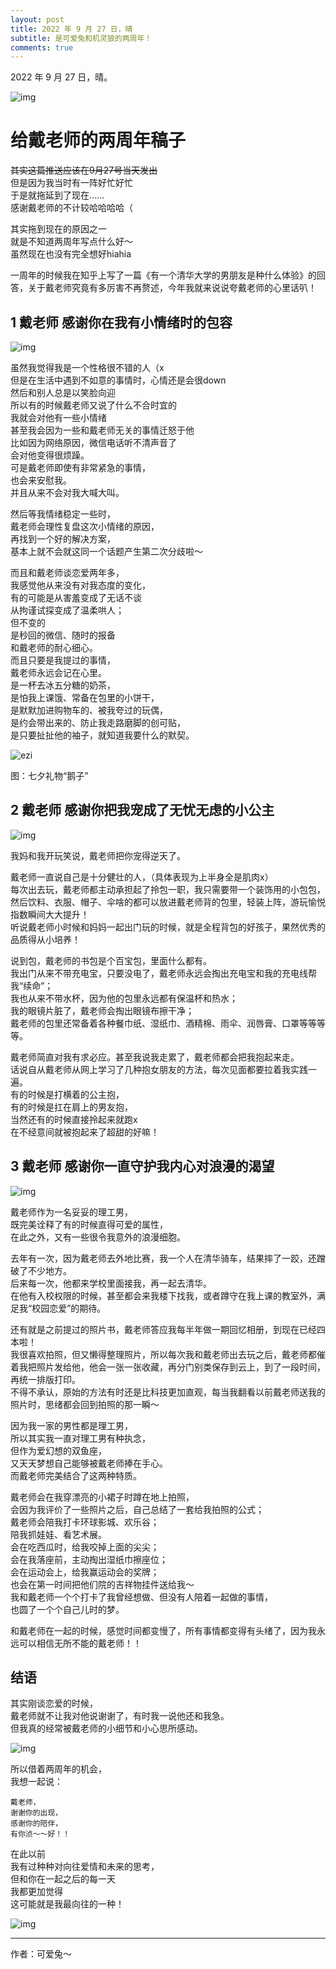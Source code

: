 ```yaml
---
layout: post
title: 2022 年 9 月 27 日，晴
subtitle: 是可爱兔和机灵狼的两周年！
comments: true
---
```


2022 年 9 月 27 日，晴。

![img](../assets/img/WechatIMG695513.jpeg)

# 给戴老师的两周年稿子

<del>其实这篇推送应该在9月27号当天发出</del>  
但是因为我当时有一阵好忙好忙  
于是就拖延到了现在……  
感谢戴老师的不计较哈哈哈哈（

其实拖到现在的原因之一  
就是不知道两周年写点什么好～  
虽然现在也没有完全想好hiahia

一周年的时候我在知乎上写了一篇《有一个清华大学的男朋友是种什么体验》的回答，关于戴老师究竟有多厉害不再赘述，今年我就来说说夸戴老师的心里话叭！

## 1 戴老师 感谢你在我有小情绪时的包容
![img](../assets/img/IMG_5134.jpg)

虽然我觉得我是一个性格很不错的人（x  
但是在生活中遇到不如意的事情时，心情还是会很down  
然后和别人总是以笑脸向迎  
所以有的时候戴老师又说了什么不合时宜的  
我就会对他有一些小情绪  
甚至我会因为一些和戴老师无关的事情迁怒于他  
比如因为网络原因，微信电话听不清声音了  
会对他变得很烦躁。  
可是戴老师即使有非常紧急的事情，  
也会来安慰我。  
并且从来不会对我大喊大叫。  

然后等我情绪稳定一些时，  
戴老师会理性复盘这次小情绪的原因，  
再找到一个好的解决方案，  
基本上就不会就这同一个话题产生第二次分歧啦～  

而且和戴老师谈恋爱两年多，  
我感觉他从来没有对我态度的变化，  
有的可能是从害羞变成了无话不谈  
从拘谨试探变成了温柔哄人；  
但不变的  
是秒回的微信、随时的报备  
和戴老师的耐心细心。  
而且只要是我提过的事情，  
戴老师永远会记在心里。  
是一杯去冰五分糖的奶茶，  
是怕我上课饿、常备在包里的小饼干，  
是默默加进购物车的、被我夸过的玩偶，  
是约会带出来的、防止我走路磨脚的创可贴，  
是只要扯扯他的袖子，就知道我要什么的默契。  

![ezi](../assets/img/WechatIMG695514.jpeg)

图：七夕礼物“鹅子”


## 2 戴老师 感谢你把我宠成了无忧无虑的小公主

![img](../assets/img/IMG_4172.jpg)

我妈和我开玩笑说，戴老师把你宠得逆天了。

戴老师一直说自己是十分健壮的人，（具体表现为上半身全是肌肉x）  
每次出去玩，戴老师都主动承担起了拎包一职，我只需要带一个装饰用的小包包，然后饮料、衣服、帽子、伞啥的都可以放进戴老师背的包里，轻装上阵，游玩愉悦指数瞬间大大提升！  
听说戴老师小时候和妈妈一起出门玩的时候，就是全程背包的好孩子，果然优秀的品质得从小培养！

说到包，戴老师的书包是个百宝包，里面什么都有。  
我出门从来不带充电宝，只要没电了，戴老师永远会掏出充电宝和我的充电线帮我“续命”；  
我也从来不带水杯，因为他的包里永远都有保温杯和热水；  
我的眼镜片脏了，戴老师会掏出眼镜布擦干净；  
戴老师的包里还常备着各种餐巾纸、湿纸巾、酒精棉、雨伞、润唇膏、口罩等等等等。

戴老师简直对我有求必应。甚至我说我走累了，戴老师都会把我抱起来走。  
话说自从戴老师从网上学习了几种抱女朋友的方法，每次见面都要拉着我实践一遍。  
有的时候是打横着的公主抱，  
有的时候是扛在肩上的男友抱，  
当然还有的时候直接拎起来就跑x  
在不经意间就被抱起来了超甜的好嘛！


## 3 戴老师 感谢你一直守护我内心对浪漫的渴望

![img](../assets/img/IMG_4652.jpg)

戴老师作为一名妥妥的理工男，  
既完美诠释了有的时候直得可爱的属性，  
在此之外，又有一些很令我意外的浪漫细胞。

去年有一次，因为戴老师去外地比赛，我一个人在清华骑车，结果摔了一跤，还蹭破了不少地方。  
后来每一次，他都来学校里面接我，再一起去清华。  
在他有入校权限的时候，甚至都会来我楼下找我，或者蹲守在我上课的教室外，满足我“校园恋爱”的期待。

还有就是之前提过的照片书，戴老师答应我每半年做一期回忆相册，到现在已经四本啦！  
我很喜欢拍照，但又懒得整理照片，所以每次我和戴老师出去玩之后，戴老师都催着我把照片发给他，他会一张一张收藏，再分门别类保存到云上，到了一段时间，再统一排版打印。  
不得不承认，原始的方法有时还是比科技更加直观，每当我翻看以前戴老师送我的照片时，思绪都会回到拍照的那一瞬～

因为我一家的男性都是理工男，  
所以其实我一直对理工男有种执念，  
但作为爱幻想的双鱼座，  
又天天梦想自己能够被戴老师捧在手心。  
而戴老师完美结合了这两种特质。

戴老师会在我穿漂亮的小裙子时蹲在地上拍照，  
会因为我评价了一些照片之后，自己总结了一套给我拍照的公式；  
戴老师会陪我打卡环球影城、欢乐谷；  
陪我抓娃娃、看艺术展。  
会在吃西瓜时，给我咬掉上面的尖尖；  
会在我落座前，主动掏出湿纸巾擦座位；  
会在运动会上，给我赢运动会的奖牌；  
也会在第一时间把他们院的吉祥物挂件送给我～  
我和戴老师一个个打卡了我曾经想做、但没有人陪着一起做的事情，  
也圆了一个个自己儿时的梦。

和戴老师在一起的时候，感觉时间都变慢了，所有事情都变得有头绪了，因为我永远可以相信无所不能的戴老师！！



## 结语
其实刚谈恋爱的时候，  
戴老师就不让我对他说谢谢了，有时我一说他还和我急。  
但我真的经常被戴老师的小细节和小心思所感动。

![img](../assets/img/IMG_5012.jpg)

所以借着两周年的机会，  
我想一起说：  
```
戴老师，  
谢谢你的出现，  
感谢你的陪伴，  
有你浈～～好！！  
```

在此以前  
我有过种种对向往爱情和未来的思考，  
但和你在一起之后的每一天  
我都更加觉得  
这可能就是我最向往的一种！

![img](../assets/img/IMG_4267.jpg)

---

作者：可爱兔～

